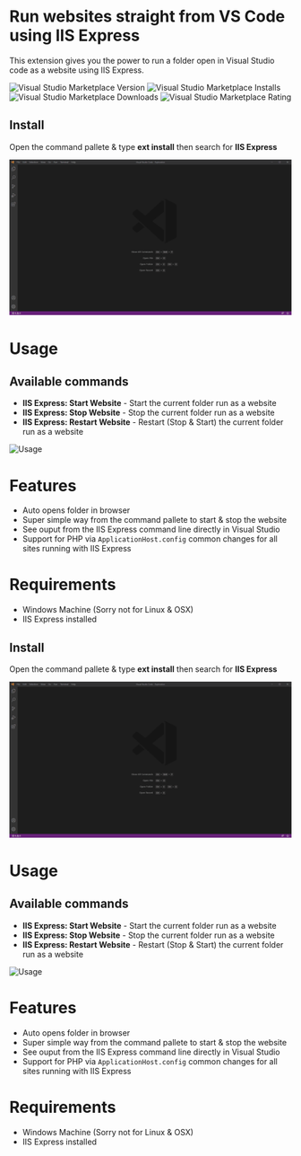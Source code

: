 # Run websites straight from VS Code using IIS Express
This extension gives you the power to run a folder open in Visual Studio code as a website using IIS Express.

![Visual Studio Marketplace Version](https://img.shields.io/visual-studio-marketplace/v/warren-buckley.iis-express?logo=visual-studio-code&style=for-the-badge)
![Visual Studio Marketplace Installs](https://img.shields.io/visual-studio-marketplace/i/warren-buckley.iis-express?logo=visual-studio-code&style=for-the-badge)
![Visual Studio Marketplace Downloads](https://img.shields.io/visual-studio-marketplace/d/warren-buckley.iis-express?logo=visual-studio-code&style=for-the-badge)
![Visual Studio Marketplace Rating](https://img.shields.io/visual-studio-marketplace/r/warren-buckley.iis-express?logo=visual-studio-code&style=for-the-badge)

## Install
Open the command pallete & type **ext install** then search for **IIS Express**

![Install](images/iis-express-install.gif)

# Usage
## Available commands
* **IIS Express: Start Website** - Start the current folder run as a website
* **IIS Express: Stop Website** - Stop the current folder run as a website
* **IIS Express: Restart Website** - Restart (Stop & Start) the current folder run as a website

![Usage](images/iis-express-usage.gif)

# Features
* Auto opens folder in browser
* Super simple way from the command pallete to start & stop the website
* See ouput from the IIS Express command line directly in Visual Studio 
* Support for PHP via `ApplicationHost.config` common changes for all sites running with IIS Express

# Requirements 
* Windows Machine (Sorry not for Linux & OSX)
* IIS Express installed

## Install
Open the command pallete & type **ext install** then search for **IIS Express**

![Install](images/iis-express-install.gif)

# Usage
## Available commands
* **IIS Express: Start Website** - Start the current folder run as a website
* **IIS Express: Stop Website** - Stop the current folder run as a website
* **IIS Express: Restart Website** - Restart (Stop & Start) the current folder run as a website

![Usage](images/iis-express-usage.gif)

# Features
* Auto opens folder in browser
* Super simple way from the command pallete to start & stop the website
* See ouput from the IIS Express command line directly in Visual Studio 
* Support for PHP via `ApplicationHost.config` common changes for all sites running with IIS Express

# Requirements 
* Windows Machine (Sorry not for Linux & OSX)
* IIS Express installed

